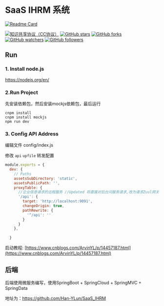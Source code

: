 # SaaS IHRM 系统

[![Readme Card](https://github-readme-stats.vercel.app/api/pin/?username=Han-YLun&repo=SaaS_IHRM_Vue)](https://github.com/Han-YLun/SaaS_IHRM_Vue)

[![知识共享协议（CC协议）](https://img.shields.io/badge/License-Creative%20Commons-DC3D24.svg)](https://creativecommons.org/licenses/by-nc-sa/4.0/deed.zh)
[![GitHub stars](https://img.shields.io/github/stars/Han-YLun/SaaS_IHRM_Vue.svg?style=flat&label=Star)](https://github.com/Han-YLun/SaaS_IHRM_Vue/stargazers)
[![GitHub forks](https://img.shields.io/github/forks/Han-YLun/SaaS_IHRM_Vue.svg?style=flat&label=Fork)](https://github.com/Han-YLun/SaaS_IHRM_Vue/fork)
[![GitHub watchers](https://img.shields.io/github/watchers/Han-YLun/SaaS_IHRM_Vue.svg?style=flat&label=Watch)](https://github.com/Han-YLun/SaaS_IHRM_Vue/watchers)
[![GitHub followers](https://img.shields.io/github/followers/Han-YLun.svg?label=%E5%85%B3%E6%B3%A8)](https://github.com/Han-YLun/SaaS_IHRM_Vue)

## Run

### 1. Install  node.js

https://nodejs.org/en/



### 2.Run Project

先安装依赖包，然后安装mockjs依赖包，最后运行

```shell
cnpm install 
cnpm install mockjs
npm run dev
```

### 3. Config API Address

编辑文件 config/index.js

修改 `api` `upfile` 转发配置

```js
module.exports = {
  dev: {
    // Paths
    assetsSubDirectory: 'static',
    assetsPublicPath: '',
    proxyTable: {
      //企业信息请求的远程服务 //Updated 将直接对后台问服务请求,改为请求Zuul网关
      '/api': {
        target: 'http://localhost:9091',
        changeOrigin: true,
        pathRewrite: {
          '^/api': ''
        }
      }
    },
  
  }
```

启动教程: [https://www.cnblogs.com/ArvinYL/p/14457187.html](https://www.cnblogs.com/ArvinYL/p/14457187.html)


## 后端

后端使用微服务编写，使用SpringBoot + SpringCloud + SpringMVC + SpringData

地址为：https://github.com/Han-YLun/SaaS_IHRM
